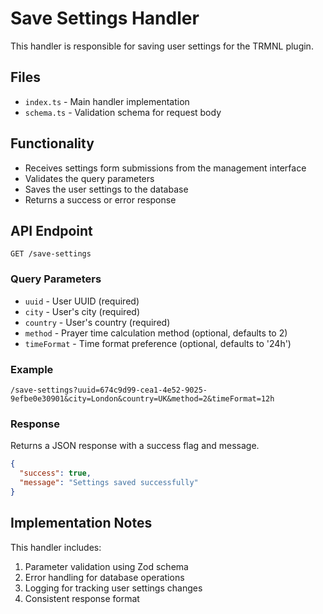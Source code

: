 # Save Settings Handler

This handler is responsible for saving user settings for the TRMNL plugin.

## Files

- `index.ts` - Main handler implementation
- `schema.ts` - Validation schema for request body

## Functionality

- Receives settings form submissions from the management interface
- Validates the query parameters
- Saves the user settings to the database
- Returns a success or error response

## API Endpoint

`GET /save-settings`

### Query Parameters

- `uuid` - User UUID (required)
- `city` - User's city (required)
- `country` - User's country (required)
- `method` - Prayer time calculation method (optional, defaults to 2)
- `timeFormat` - Time format preference (optional, defaults to '24h')

### Example

```
/save-settings?uuid=674c9d99-cea1-4e52-9025-9efbe0e30901&city=London&country=UK&method=2&timeFormat=12h
```

### Response

Returns a JSON response with a success flag and message.

```json
{
  "success": true,
  "message": "Settings saved successfully"
}
```

## Implementation Notes

This handler includes:

1. Parameter validation using Zod schema
2. Error handling for database operations
3. Logging for tracking user settings changes
4. Consistent response format
